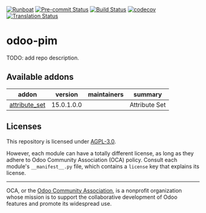 
[![Runboat](https://img.shields.io/badge/runboat-Try%20me-875A7B.png)](https://runboat.odoo-community.org/builds?repo=OCA/odoo-pim&target_branch=15.0)
[![Pre-commit Status](https://github.com/OCA/odoo-pim/actions/workflows/pre-commit.yml/badge.svg?branch=15.0)](https://github.com/OCA/odoo-pim/actions/workflows/pre-commit.yml?query=branch%3A15.0)
[![Build Status](https://github.com/OCA/odoo-pim/actions/workflows/test.yml/badge.svg?branch=15.0)](https://github.com/OCA/odoo-pim/actions/workflows/test.yml?query=branch%3A15.0)
[![codecov](https://codecov.io/gh/OCA/odoo-pim/branch/15.0/graph/badge.svg)](https://codecov.io/gh/OCA/odoo-pim)
[![Translation Status](https://translation.odoo-community.org/widgets/odoo-pim-15-0/-/svg-badge.svg)](https://translation.odoo-community.org/engage/odoo-pim-15-0/?utm_source=widget)

<!-- /!\ do not modify above this line -->

# odoo-pim

TODO: add repo description.

<!-- /!\ do not modify below this line -->

<!-- prettier-ignore-start -->

[//]: # (addons)

Available addons
----------------
addon | version | maintainers | summary
--- | --- | --- | ---
[attribute_set](attribute_set/) | 15.0.1.0.0 |  | Attribute Set

[//]: # (end addons)

<!-- prettier-ignore-end -->

## Licenses

This repository is licensed under [AGPL-3.0](LICENSE).

However, each module can have a totally different license, as long as they adhere to Odoo Community Association (OCA)
policy. Consult each module's `__manifest__.py` file, which contains a `license` key
that explains its license.

----
OCA, or the [Odoo Community Association](http://odoo-community.org/), is a nonprofit
organization whose mission is to support the collaborative development of Odoo features
and promote its widespread use.

